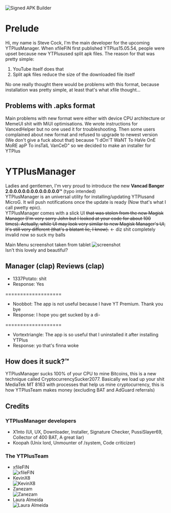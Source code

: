 ![Signed APK Builder](https://github.com/X1nto/VancedInstaller/workflows/Signed%20APK%20Builder/badge.svg?branch=master)

# Prelude
Hi, my name is Steve Cock, I'm the main developer for the upcoming YTPlusManager. When xfileFIN first published YTPlus15.05.54, people were upset because new YTPlusused split apk files. The reason for that was pretty simple:  
1) YouTube itself does that  
2) Split apk files reduce the size of the downloaded file itself  

No one really thought there would be problems with this format, because installation was pretty simple, at least that's what xfile thought...  
## Problems with .apks format
Main problems with new format were either with device CPU architecture or MemeUI shit with MiUI optimisations. We wrote instructions for VancedHelper but no one used it for troubleshooting. Then some users complained about new format and refused to upgrade to newest version (We don't give a fuck about that) because "I dOn'T WaNT To HaVe OnE MoRE apP To insTalL VanCeD" so we decided to make an installer for YTPlus 
# YTPlusManager
Ladies and gentlemen, I'm very proud to introduce the new **Vancad Banger 2.0.0.0.0.0.0.0.0.0.0.0.0™** (typo intended)  
YTPlusManager is an universal utility for installing/updating YTPlusand MicroG. It will push notifications once the update is ready (Now that's what I call pwetty epic).  
YTPlusManager comes with a slick UI ~~that was stolen from the new Magisk Manager (I'm very sorry John but I looked at your code for about 100 times). Actually, while UI may look very similar to new Magisk Manager's UI, It's still very different (that's a blatant lie, I know).~~ <- diz shit completely invalid now so suck my balls  

Main Menu screenshot taken from tablet
![screenshot](https://i.imgur.com/r2jiq7J.png)  
Isn't this lovely and beautiful?

## Manager (clap) Reviews (clap)

- 1337Potato: shit  
- Response: Yes  

===================
  
- Noobbot: The app is not useful because I have YT Premium. Thank you bye  
- Response: I hope you get sucked by a di- 

=================== 
  
- Vortextriangle: The app is so useful that I uninstalled it after installing YTPlus 
- Response: yo that's finna woke  

## How does it suck?™
YTPlusManager sucks 100% of your CPU to mine Bitcoins, this is a new technique called CryptocurrencySucker2077. Basically we load up your shit MediaTek MT 8163 with processes that help us mine cryptocurrency, this is how YTPlusTeam makes money (excluding BAT and AdGuard referrals)   

## Credits
### YTPlusManager developers  
- X1nto (UI, UX, Downloader, Installer, Signature Checker, PussiSlayer69, Collector of 400 BAT, A great liar)
- Koopah (Unix lord, Unmounter of /system, Code criticizer)
### The YTPlusTeam  
- xfileFIN  
![xfileFIN](https://i.imgur.com/hLdzTVq.png)
- KevinX8  
![KevinX8](https://i.imgur.com/cS9C7P8.png)
- Zanezam  
![Zanezam](https://i.imgur.com/QVcXA6q.png)
- Laura Almeida  
![Laura Almeida](https://i.imgur.com/ovVD939.png)
